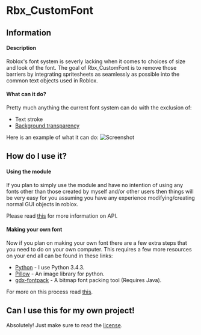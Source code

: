 # Rbx_CustomFont

## Information

#### Description

Roblox's font system is severly lacking when it comes to choices of size and look of the font. The goal of Rbx_CustomFont is to remove those barriers by integrating spritesheets as seamlessly as possible into the common text objects used in Roblox.

#### What can it do?

Pretty much anything the current font system can do with the exclusion of:
- Text stroke
- [Background transparency](http://anaminus.tumblr.com/post/38580091687/on-the-order-of-roblox-guis)

Here is an example of what it can do:
![Screenshot](http://i.imgur.com/ubxLZAc.png)

## How do I use it?

#### Using the module

If you plan to simply use the module and have no intention of using any fonts other than those created by myself and/or other users then things will be very easy for you assuming you have any experience modifying/creating normal GUI objects in roblox.

Please read [this](https://github.com/EgoMoose/Rbx_CustomFont/wiki/API) for more information on API. 

#### Making your own font

Now if you plan on making your own font there are a few extra steps that you need to do on your own computer. This requires a few more resources on your end all can be found in these links:
- [Python](https://www.python.org/) - I use Python 3.4.3.
- [Pillow](https://github.com/python-pillow/Pillow) - An image library for python.
- [gdx-fontpack](https://github.com/mattdesl/gdx-fontpack) - A bitmap font packing tool (Requires Java).

For more on this process read [this](https://github.com/EgoMoose/Rbx_CustomFont/wiki/Making-your-own-font).

## Can I use this for my own project!

Absolutely! Just make sure to read the [license](https://github.com/EgoMoose/Rbx_CustomFont/blob/master/LICENSE).
